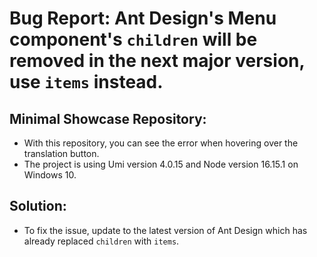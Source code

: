 # Bug Report: Ant Design's Menu component's `children` will be removed in the next major version, use `items` instead.

## Minimal Showcase Repository:

- With this repository, you can see the error when hovering over the translation button.
- The project is using Umi version 4.0.15 and Node version 16.15.1 on Windows 10.

## Solution:

- To fix the issue, update to the latest version of Ant Design which has already replaced `children` with `items`.
